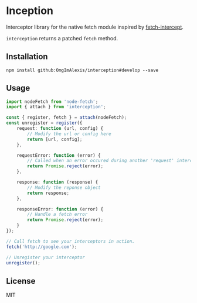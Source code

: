 # Inception

Interceptor library for the native fetch module inspired by [fetch-intercept](https://github.com/werk85/fetch-intercept).

`interception` returns a patched `fetch` method.

## Installation

```
npm install github:OmgImAlexis/interception#develop --save
```

## Usage

```ts
import nodeFetch from 'node-fetch';
import { attach } from 'interception';

const { register, fetch } = attach(nodeFetch);
const unregister = register({
    request: function (url, config) {
        // Modify the url or config here
        return [url, config];
    },

    requestError: function (error) {
        // Called when an error occured during another 'request' interceptor call
        return Promise.reject(error);
    },

    response: function (response) {
        // Modify the reponse object
        return response;
    },

    responseError: function (error) {
        // Handle a fetch error
        return Promise.reject(error);
    }
});

// Call fetch to see your interceptors in action.
fetch('http://google.com');

// Unregister your interceptor
unregister();
```

## License
MIT
